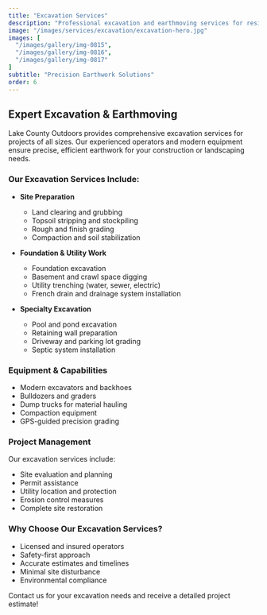 ```yaml
---
title: "Excavation Services"
description: "Professional excavation and earthmoving services for residential and commercial projects. Site preparation, grading, and utility installation."
image: "/images/services/excavation/excavation-hero.jpg"
images: [
  "/images/gallery/img-0815",
  "/images/gallery/img-0816",
  "/images/gallery/img-0817"
]
subtitle: "Precision Earthwork Solutions"
order: 6
---
```


## Expert Excavation & Earthmoving

Lake County Outdoors provides comprehensive excavation services for projects of all sizes. Our experienced operators and modern equipment ensure precise, efficient earthwork for your construction or landscaping needs.

### Our Excavation Services Include:

- **Site Preparation**
  - Land clearing and grubbing
  - Topsoil stripping and stockpiling
  - Rough and finish grading
  - Compaction and soil stabilization

- **Foundation & Utility Work**
  - Foundation excavation
  - Basement and crawl space digging
  - Utility trenching (water, sewer, electric)
  - French drain and drainage system installation

- **Specialty Excavation**
  - Pool and pond excavation
  - Retaining wall preparation
  - Driveway and parking lot grading
  - Septic system installation

### Equipment & Capabilities

- Modern excavators and backhoes
- Bulldozers and graders
- Dump trucks for material hauling
- Compaction equipment
- GPS-guided precision grading

### Project Management

Our excavation services include:
- Site evaluation and planning
- Permit assistance
- Utility location and protection
- Erosion control measures
- Complete site restoration

### Why Choose Our Excavation Services?

- Licensed and insured operators
- Safety-first approach
- Accurate estimates and timelines
- Minimal site disturbance
- Environmental compliance

Contact us for your excavation needs and receive a detailed project estimate!